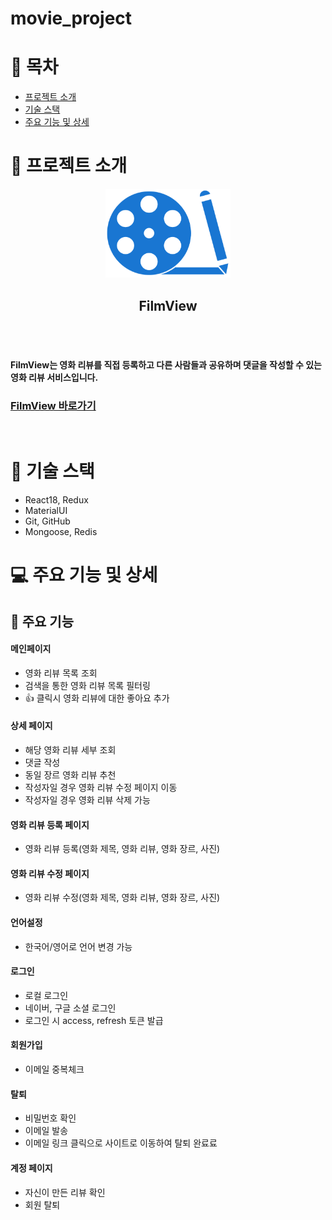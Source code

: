 # movie_project

# 📑 목차

- [프로젝트 소개](#-프로젝트-소개)
- [기술 스택](#-기술-스택)
- [주요 기능 및 상세](#-주요-기능-및-상세)

# 👋 프로젝트 소개

<div align="center">
  <img width="200" alt="image" src="./client/src/images/reviewIcon5.png">
</div>
<div align="center">
<h2>FilmView</h2>
</div>
<br></br>
  
#### FilmView는 영화 리뷰를 직접 등록하고 다른 사람들과 공유하며 댓글을 작성할 수 있는 영화 리뷰 서비스입니다.

### [FilmView 바로가기](https://filmview.xyz/)

<br/>

# 🔧 기술 스택

- React18, Redux
- MaterialUI
- Git, GitHub
- Mongoose, Redis

# 💻 주요 기능 및 상세

## 📌 주요 기능
#### 메인페이지
- 영화 리뷰 목록 조회
- 검색을 통한 영화 리뷰 목록 필터링
- 👍 클릭시 영화 리뷰에 대한 좋아요 추가
#### 상세 페이지
- 해당 영화 리뷰 세부 조회
- 댓글 작성
- 동일 장르 영화 리뷰 추천
- 작성자일 경우 영화 리뷰 수정 페이지 이동
- 작성자일 경우 영화 리뷰 삭제 가능
#### 영화 리뷰 등록 페이지
- 영화 리뷰 등록(영화 제목, 영화 리뷰, 영화 장르, 사진)
#### 영화 리뷰 수정 페이지
- 영화 리뷰 수정(영화 제목, 영화 리뷰, 영화 장르, 사진)
#### 언어설정
- 한국어/영어로 언어 변경 가능
#### 로그인 
- 로컬 로그인
- 네이버, 구글 소셜 로그인
- 로그인 시 access, refresh 토큰 발급
#### 회원가입 
- 이메일 중복체크
#### 탈퇴 
- 비밀번호 확인
- 이메일 발송
- 이메일 링크 클릭으로 사이트로 이동하여 탈퇴 완료료 
#### 계정 페이지 
- 자신이 만든 리뷰 확인
- 회원 탈퇴
<br/>

